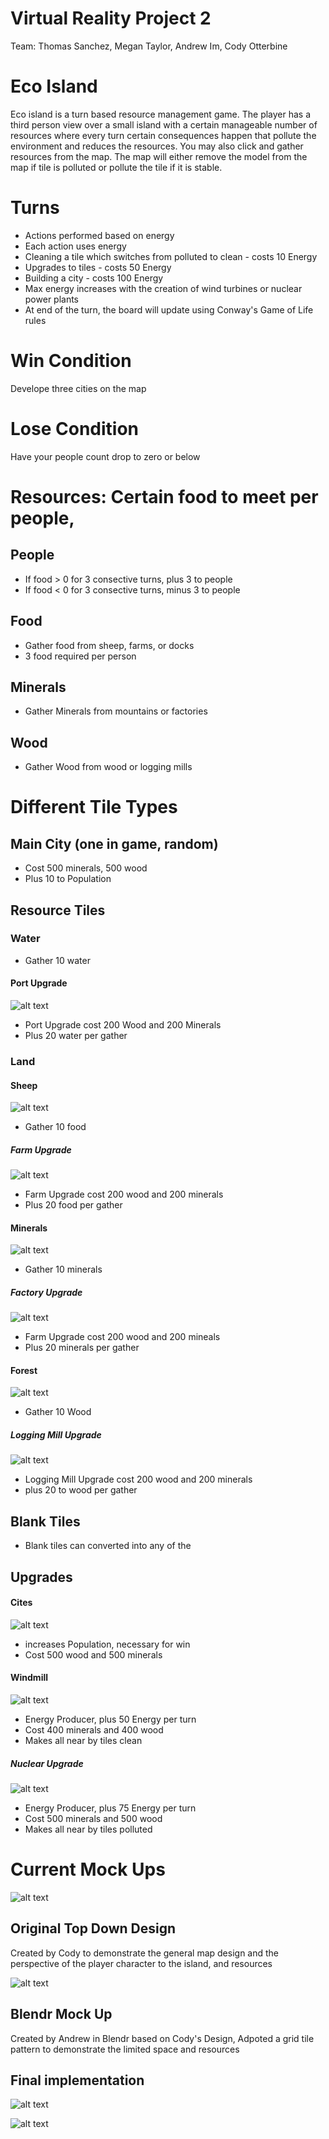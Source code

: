 # Virtual Reality Project 2
Team: Thomas Sanchez, Megan Taylor, Andrew Im, Cody Otterbine

# Eco Island
Eco island is a turn based resource management game. The player has a third person view over a small island with a certain manageable number of resources where every turn certain consequences happen that pollute the environment and reduces the resources. You may also click and gather resources from the map. The map will either remove the model from the map if tile is polluted or pollute the tile if it is  stable.   

# Turns
+ Actions performed based on energy
+ Each action uses energy
+ Cleaning a tile which switches from polluted to clean - costs 10 Energy
+ Upgrades to tiles - costs 50 Energy
+ Building a city - costs 100 Energy
+ Max energy increases with the creation of wind turbines or nuclear power plants
+ At end of the turn, the board will update using Conway's Game of Life rules 

# Win Condition
Develope three cities on the map

# Lose Condition
Have your people count drop to zero or below

# Resources: Certain food to meet per people, 
## People
+ If food > 0 for 3 consective turns, plus 3 to people
+ If food < 0 for 3 consective turns, minus 3 to people

## Food
+ Gather food from sheep, farms, or docks
+ 3 food required per person

## Minerals
+ Gather Minerals from mountains or factories

## Wood
+ Gather Wood from wood or logging mills

# Different Tile Types
## Main City (one in game, random)
* Cost 500 minerals, 500 wood
* Plus 10 to Population

## Resource Tiles

### Water
* Gather 10 water
#### Port Upgrade
![alt text](https://github.com/Thomas245166/Virtual_Reality_Project_2/blob/master/Mock%20Ups/Assets%20Picture/City.png)
* Port Upgrade cost 200 Wood and 200 Minerals
* Plus 20 water per gather
### Land

#### Sheep
![alt text](https://github.com/Thomas245166/Virtual_Reality_Project_2/blob/master/Mock%20Ups/Assets%20Picture/Sheep.png)
* Gather 10 food
##### Farm Upgrade
![alt text](https://github.com/Thomas245166/Virtual_Reality_Project_2/blob/master/Mock%20Ups/Assets%20Picture/Farm.png)
* Farm Upgrade cost 200 wood and 200 minerals
* Plus 20 food per gather

#### Minerals
![alt text](https://github.com/Thomas245166/Virtual_Reality_Project_2/blob/master/Mock%20Ups/Assets%20Picture/Mountain.png)
* Gather 10 minerals 
##### Factory Upgrade
![alt text](https://github.com/Thomas245166/Virtual_Reality_Project_2/blob/master/Mock%20Ups/Assets%20Picture/Factory.png)
* Farm Upgrade cost 200 wood and 200 mineals
* Plus 20 minerals per gather

#### Forest
![alt text](https://github.com/Thomas245166/Virtual_Reality_Project_2/blob/master/Mock%20Ups/Assets%20Picture/Forest.png)
* Gather 10 Wood
##### Logging Mill Upgrade
![alt text](https://github.com/Thomas245166/Virtual_Reality_Project_2/blob/master/Mock%20Ups/Assets%20Picture/Log%20Mill.png)
* Logging Mill Upgrade cost 200 wood and 200 minerals
* plus 20 to wood per gather

## Blank Tiles
* Blank tiles can converted into any of the

## Upgrades
#### Cites
![alt text](https://github.com/Thomas245166/Virtual_Reality_Project_2/blob/master/Mock%20Ups/Assets%20Picture/City.png)
* increases Population, necessary for win
* Cost 500 wood and 500 minerals
#### Windmill
![alt text](https://github.com/Thomas245166/Virtual_Reality_Project_2/blob/master/Mock%20Ups/Assets%20Picture/WindTurbine.png)
* Energy Producer, plus 50 Energy per turn
* Cost 400 minerals and 400 wood
* Makes all near by tiles clean
##### Nuclear Upgrade
![alt text](https://github.com/Thomas245166/Virtual_Reality_Project_2/blob/master/Mock%20Ups/Assets%20Picture/Nuclear%20Plant.jpg)
* Energy Producer, plus 75 Energy per turn
* Cost 500 minerals and 500 wood
* Makes all near by tiles polluted 

# Current Mock Ups
![alt text](https://github.com/Thomas245166/Virtual_Reality_Project_2/blob/master/Mock%20Ups/Cody%20mock%20up.JPG)
## Original Top Down Design
Created by Cody to demonstrate the general map design and the perspective of the player character to the island, and resources

![alt text](https://github.com/Thomas245166/Virtual_Reality_Project_2/blob/master/Mock%20Ups/Mock%20Up.png)
## Blendr Mock Up
Created by Andrew in Blendr based on Cody's Design, Adpoted a grid tile pattern to demonstrate the limited space and resources

## Final implementation
![alt text](https://github.com/Thomas245166/Virtual_Reality_Project_2/blob/master/Mock%20Ups/Assets%20Picture/Scene.JPG)

![alt text](https://github.com/Thomas245166/Virtual_Reality_Project_2/blob/master/Mock%20Ups/Assets%20Picture/Game.JPG)
